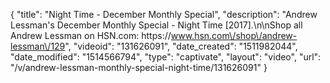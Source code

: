 {
    "title": "Night Time - December Monthly Special",
    "description": "Andrew Lessman's December Monthly Special - Night Time [2017].\n\nShop all Andrew Lessman on HSN.com: https:\/\/www.hsn.com\/shop\/andrew-lessman\/129",
    "videoid": "131626091",
    "date_created": "1511982044",
    "date_modified": "1514566794",
    "type": "captivate",
    "layout": "video",
    "url": "\/v\/andrew-lessman-monthly-special-night-time\/131626091"
}